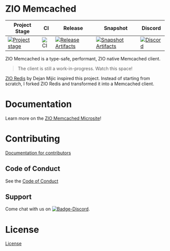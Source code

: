 # ZIO Memcached

| Project Stage | CI | Release | Snapshot | Discord |
| --- | --- | --- | --- | --- |
| [![Project stage][Stage]][Stage-Page] | ![CI][Badge-CI] | [![Release Artifacts][Badge-SonatypeReleases]][Link-SonatypeReleases] | [![Snapshot Artifacts][Badge-SonatypeSnapshots]][Link-SonatypeSnapshots] | [![Discord][Badge-Discord]][Link-Discord] |

ZIO Memcached is a type-safe, performant, ZIO native Memcached client.

> The client is still a work-in-progress. Watch this space!

[ZIO Redis](https://github.com/zio/zio-redis/) by Dejan Mijic inspired this project. Instead of starting from scratch, I forked ZIO Redis and transformed it into a Memcached client.

# Documentation

Learn more on the [ZIO Memcached Microsite](https://zio.github.io/zio-memcached/)!

# Contributing

[Documentation for contributors](https://zio.github.io/zio-memcached/docs/about/about_contributing)

## Code of Conduct

See the [Code of Conduct](https://zio.github.io/zio-memcached/docs/about/about_coc)

## Support

Come chat with us on [![Badge-Discord]][Link-Discord].

# License

[License](LICENSE)

[Badge-CI]: https://github.com/zio/zio-memcached/workflows/CI/badge.svg
[Badge-Discord]: https://img.shields.io/discord/629491597070827530?logo=discord
[Badge-SonatypeReleases]: https://img.shields.io/nexus/r/https/oss.sonatype.org/dev.zio/zio-memcached_2.12.svg
[Badge-SonatypeSnapshots]: https://img.shields.io/nexus/s/https/oss.sonatype.org/dev.zio/zio-memcached_2.12.svg
[Link-Discord]: https://discord.gg/2ccFBr4
[Link-SonatypeReleases]: https://oss.sonatype.org/content/repositories/releases/dev/zio/zio-memcached_2.12/
[Link-SonatypeSnapshots]: https://oss.sonatype.org/content/repositories/snapshots/dev/zio/zio-memcached_2.12/
[Stage]: https://img.shields.io/badge/Project%20Stage-Experimental-yellow.svg
[Stage-Page]: https://github.com/zio/zio/wiki/Project-Stages
